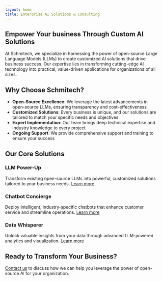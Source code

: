 ```yaml
---
layout: home
title: Enterprise AI Solutions & Consulting
---
```


## Empower Your business Through Custom AI Solutions

At Schmitech, we specialize in harnessing the power of open-source Large Language Models (LLMs) to create customized AI solutions that drive business success. Our expertise lies in transforming cutting-edge AI technology into practical, value-driven applications for organizations of all sizes.

## Why Choose Schmitech?

- **Open-Source Excellence**: We leverage the latest advancements in open-source LLMs, ensuring transparency and cost-effectiveness
- **Customized Solutions**: Every business is unique, and our solutions are tailored to match your specific needs and objectives
- **Expert Implementation**: Our team brings deep technical expertise and industry knowledge to every project
- **Ongoing Support**: We provide comprehensive support and training to ensure your success

## Our Core Solutions

### LLM Power-Up
Transform existing open-source LLMs into powerful, customized solutions tailored to your business needs.
[Learn more](/services/llm-power-up)

### Chatbot Concierge
Deploy intelligent, industry-specific chatbots that enhance customer service and streamline operations.
[Learn more](/services/chatbot-concierge)

### Data Whisperer
Unlock valuable insights from your data through advanced LLM-powered analytics and visualization.
[Learn more](/services/data-whisperer)

## Ready to Transform Your Business?

[Contact us](/contact) to discuss how we can help you leverage the power of open-source AI for your organization.